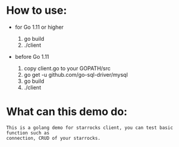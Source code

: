 <!--
Copyright (c) 2021 Beijing Dingshi Zongheng Technology Co., Ltd. All rights reserved.

Licensed to the Apache Software Foundation (ASF) under one
or more contributor license agreements.  See the NOTICE file
distributed with this work for additional information
regarding copyright ownership.  The ASF licenses this file
to you under the Apache License, Version 2.0 (the
"License"); you may not use this file except in compliance
with the License.  You may obtain a copy of the License at

  http://www.apache.org/licenses/LICENSE-2.0

Unless required by applicable law or agreed to in writing,
software distributed under the License is distributed on an
"AS IS" BASIS, WITHOUT WARRANTIES OR CONDITIONS OF ANY
KIND, either express or implied.  See the License for the
specific language governing permissions and limitations
under the License.
-->


# How to use:

- for Go 1.11 or higher
	1. go build
	2. ./client

- before Go 1.11
	1. copy client.go to your GOPATH/src
	2. go get -u github.com/go-sql-driver/mysql
	3. go build
	4. ./client

# What can this demo do:
	This is a golang demo for starrocks client, you can test basic function such as
	connection, CRUD of your starrocks.

